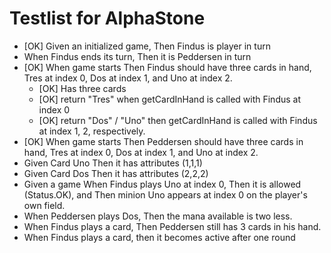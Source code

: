 Testlist for AlphaStone
====

* [OK] Given an initialized game, Then Findus is player in turn
* When Findus ends its turn, Then it is Peddersen in turn
* [OK] When game starts Then Findus should have three cards in hand, Tres at index 0, Dos at index 1, and Uno at index 2.
  * [OK] Has three cards
  * [OK] return "Tres" when getCardInHand is called with Findus at index 0
  * [OK] return "Dos" / "Uno" then getCardInHand is called with Findus at index 1, 2, respectively.
* [OK] When game starts Then Peddersen should have three cards in hand, Tres at index 0, Dos at index 1, and Uno at index 2.
* Given Card Uno Then it has attributes (1,1,1)
* Given Card Dos Then it has attributes (2,2,2)
* Given a game When Findus plays Uno at index 0, Then it is allowed (Status.OK), and Then minion Uno appears at index 0 on the player's own field.
* When Peddersen plays Dos, Then the mana available is two less.
* When Findus plays a card, Then Peddersen still has 3 cards in his hand.
* When Findus plays a card, then it becomes active after one round

